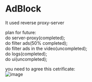 # AdBlock
It used reverse proxy-server


plan for future:<br>
do server-proxy(completed);<br>
do filter ads(50% completed);<br>
do filter ads in the video(uncompleted);<br>
do logs(completed);<br>
do ui(uncompleted);<br>

you need to agree this cetrificate:<br>
![image](https://github.com/zhGorbachov/AdBlock/assets/115892673/c788a95a-3cd1-4d4b-aa6c-155dccb14c40)
